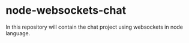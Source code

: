 # node-websockets-chat
In this repository will contain the chat project using websockets in node language.
